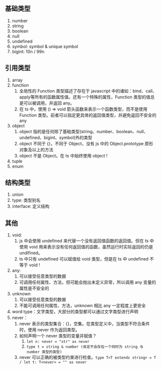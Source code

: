 ## 基础类型
1. number
2. string
3. boolean
4. null
5. undefined
6. symbol: symbol & unique symbol
7. bigint: 10n / 99n

## 引用类型
1. array
2. function
    1. 全局性的 Function 类型描述了存在于 javascript 中的诸如：bind、call、apply等所有的函数属性值。还有一个特殊的属性，Function 类型的值总是可以被调用，并返回 any。
    2. 在 ts 中，使用 () => void 箭头函数来表示一个函数类型，而不是使用 Function 类型。前者可以指定更具体的返回值类型，并避免返回不安全的 any
3. object
    1. object 指的是任何除了基础类型(string、number、boolean、null、undefined、bigint、symbol)外的类型
    2. object 不同于 {}，不同于 Object，没有 js 中的 Object.prototype 原形对象及以上的方法
    3. object 不是 Object。在 ts 中始终使用 object !
4. tuple
5. enum

## 结构类型
1. union
2. type: 类型别名
3. interface: 定义结构

## 其他
1. void: 
    1. js 中会使用 undefined 来代替一个没有返回值函数的返回值。但在 ts 中使用 void 用来表示没有任何返回值的函数，虽然运行时实际返回的仍是 undifined。
    2. ts 中只有 undefined 可以赋值给 void 类型，但是在 ts 中 undefined 不等于 void !
2. any: 
    1. 可以接受任意类型的数据 
    2. 可调用任何属性、方法，但可能会抛出未定义异常，所以调用 any 变量的属性是不安全的
3. unknown
    1. 可以接受任意类型的数据 
    2. 不能可调用任何属性、方法，unknown 相比 any 一定程度上更安全
4. word type：文字类型，大部分的类型都可以通过文字类型进行声明
5. never：
    1. never 表示的类型集合：{}，空集。在类型定义中，当类型不符合条件时，使用 never 作为返回类型。
    2. 如何声明一个 never 类型的变量并赋值？
        1. `let n: never = "str" as never`
        2. `type t = string & number (肯定不会存在一个同时为 string 与 number 类型的类型)`
    3. never 可以正确的被类型约束进行检查。`type T<T extends string> = T / let t: T<never> = "" as never`
